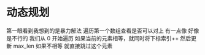 # 动态规划
第一眼看到我想到的是暴力解法 遍历第一个数组查看是否可以对上
有一点像 
好像是不行的
我们从 0 开始遍历
如果当前的元素相等，就同时将下标索引++ 然后更新 max_len 
如果不相等 就直接跳过这个元素